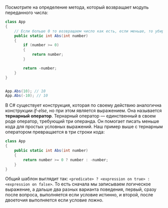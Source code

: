 
Посмотрите на определение метода, который возвращает модуль переданного числа:

```cs
class App
{
    // Если больше 0 то возвращаем число как есть, если меньше, то убираем знак
    public static int Abs(int number)
    {
        if (number >= 0)
        {
            return number;
        }

        return -number;
    }
}


App.Abs(10); // 10
App.Abs(-10); // 10
```

В C# существует конструкция, которая по своему действию аналогична конструкции *if-else*, но при этом является выражением. Она называется **тернарный оператор**. Тернарный оператор — единственный в своем роде оператор, требующий три операнда. Он помогает писать меньше кода для простых условных выражений. Наш пример выше с тернарным оператором превращается в три строки кода:

```cs
class App
{
    public static int Abs(int number)
    {
        return number >= 0 ? number : -number;
    }
}
```

Общий шаблон выглядит так: `<predicate> ? <expression on true> : <expression on false>`. То есть сначала мы записываем логическое выражение, а дальше два разных варианта поведения, первый, сразу после вопроса, выполняется если условие истинно, и второй, после двоеточия выполняется если условие ложно.
